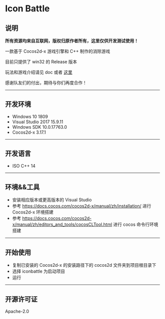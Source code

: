 # Icon Battle

## 说明

**所有资源均来自互联网，版权归原作者所有，这里仅供开发测试使用！**

一款基于 Cocos2d-x 游戏引擎和 C++ 制作的消除游戏

目前只提供了 win32 的 Release 版本

玩法和游戏介绍请见 doc 或者 [这里](https://tang5618.com/wordpress/?p=571)

感谢队友们的付出，期待与你们再度合作！

---

## 开发环境
- Windows 10 1809
- Visual Studio 2017 15.9.11
- Windows SDK 10.0.17763.0
- Cocos2d-x 3.17.1

---
## 开发语言
- ISO C++ 14

---
## 环境&&工具
- 安装相应版本或更高版本的 Visual Studio
- 参考 https://docs.cocos.com/cocos2d-x/manual/zh/installation/ 进行 Cocos2d-x 环境搭建
- 参考 https://docs.cocos.com/cocos2d-x/manual/zh/editors_and_tools/cocosCLTool.html 进行 cocos 命令行环境搭建

---
## 开始使用
- 复制已安装的 Cocos2d-x 的安装路径下的 cocos2d 文件夹到项目根目录下
- 选择 iconbattle 为启动项目
- 运行

---

## 开源许可证
Apache-2.0
